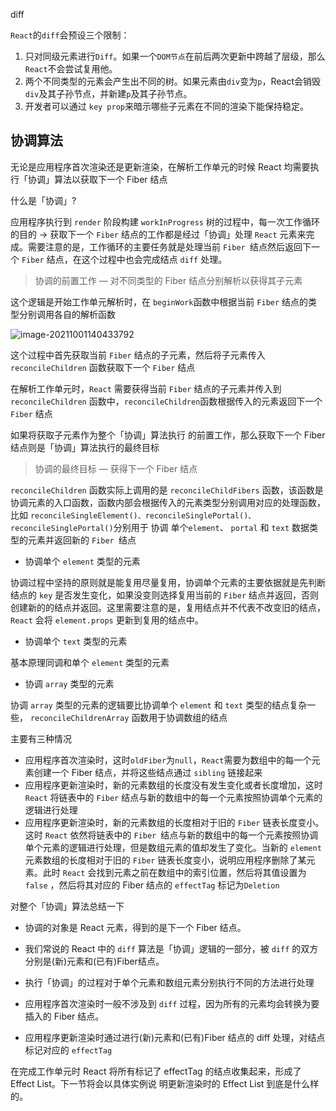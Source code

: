 diff



`React`的`diff`会预设三个限制：

1. 只对同级元素进行`Diff`。如果一个`DOM节点`在前后两次更新中跨越了层级，那么`React`不会尝试复用他。
2. 两个不同类型的元素会产生出不同的树。如果元素由`div`变为`p`，React会销毁`div`及其子孙节点，并新建`p`及其子孙节点。
3. 开发者可以通过 `key prop`来暗示哪些子元素在不同的渲染下能保持稳定。





## 协调算法

无论是应用程序首次渲染还是更新渲染，在解析工作单元的时候 React 均需要执行「协调」算法以获取下一个 Fiber 结点

什么是「协调」?

应用程序执行到 `render` 阶段构建 `workInProgress` 树的过程中，每一次工作循环的目的 -> 获取下一个 `Fiber` 结点的工作都是经过「协调」处理 `React` 元素来完成。需要注意的是，工作循环的主要任务就是处理当前 `Fiber `结点然后返回下一个 `Fiber` 结点，在这个过程中也会完成结点 `diff` 处理。

> 协调的前置工作 — 对不同类型的 Fiber 结点分别解析以获得其子元素

这个逻辑是开始工作单元解析时，在 `beginWork`函数中根据当前 `Fiber` 结点的类型分别调用各自的解析函数

![image-20211001140433792](https://cdn.jsdelivr.net/gh/honjaychang/bp/fe/20211001140433.png)

这个过程中首先获取当前 `Fiber` 结点的子元素，然后将子元素传入 `reconcileChildren` 函数获取下一个 `Fiber` 结点

在解析工作单元时，`React` 需要获得当前 `Fiber` 结点的子元素并传入到 `reconcileChildren` 函数中，`reconcileChildren`函数根据传入的元素返回下一个 `Fiber` 结点

如果将获取子元素作为整个「协调」算法执行 的前置工作，那么获取下一个 Fiber 结点则是「协调」算法执行的最终目标

> 协调的最终目标 — 获得下一个 Fiber 结点

`reconcileChildren` 函数实际上调用的是 `reconcileChildFibers` 函数，该函数是协调元素的入口函数，函数内部会根据传入的元素类型分别调用对应的处理函数，比如 `reconcileSingleElement()、reconcileSinglePortal()、reconcileSinglePortal()`分别用于 协调 单个`element`、 `portal` 和 `text` 数据类型的元素并返回新的 `Fiber `结点

- 协调单个 `element` 类型的元素

协调过程中坚持的原则就是能复用尽量复用，协调单个元素的主要依据就是先判断结点的 `key` 是否发生变化，如果没变则选择复用当前的 `Fiber` 结点并返回，否则创建新的的结点并返回。这里需要注意的是，复用结点并不代表不改变旧的结点，`React` 会将 `element.props` 更新到复用的结点中。

- 协调单个 `text` 类型的元素

基本原理同调和单个 `element` 类型的元素

- 协调 `array` 类型的元素

协调 `array` 类型的元素的逻辑要比协调单个 `element` 和 `text` 类型的结点复杂一些， `reconcileChildrenArray` 函数用于协调数组的结点

主要有三种情况

- 应用程序首次渲染时，这时`oldFiber`为`null`，`React`需要为数组中的每一个元素创建一个 Fiber 结点，并将这些结点通过 `sibling` 链接起来
- 应用程序更新渲染时，新的元素数组的长度没有发生变化或者长度增加，这时 `React` 将链表中的 `Fiber` 结点与新的数组中的每一个元素按照协调单个元素的逻辑进行处理
- 应用程序更新渲染时，新的元素数组的长度相对于旧的 `Fiber` 链表长度变小。这时 `React` 依然将链表中的 `Fiber `结点与新的数组中的每一个元素按照协调单个元素的逻辑进行处理，但是数组元素的值却发生了变化。当新的 `element` 元素数组的长度相对于旧的 `Fiber` 链表长度变小，说明应用程序删除了某元素。此时 `React` 会找到元素之前在数组中的索引位置，然后将其值设置为 `false` ，然后将其对应的 Fiber 结点的 `effectTag` 标记为`Deletion`

对整个「协调」算法总结一下

- 协调的对象是 React 元素，得到的是下一个 Fiber 结点。

- 我们常说的 React 中的 `diff` 算法是「协调」逻辑的一部分，被 `diff` 的双方分别是(新)元素和(已有)Fiber结点。
- 执行「协调」的过程对于单个元素和数组元素分别执行不同的方法进行处理
- 应用程序首次渲染时一般不涉及到 `diff` 过程，因为所有的元素均会转换为要插入的 Fiber 结点。
- 应用程序更新渲染时通过进行(新)元素和(已有)Fiber 结点的 diff 处理，对结点标记对应的 `effectTag`

在完成工作单元时 React 将所有标记了 effectTag 的结点收集起来，形成了 Effect List。下一节将会以具体实例说 明更新渲染时的 Effect List 到底是什么样的。

